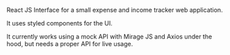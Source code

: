 React JS Interface for a small expense and income tracker web application.

It uses styled components for the UI.

It currently works using a mock API with Mirage JS and Axios under the hood, but needs a proper API for live usage.
